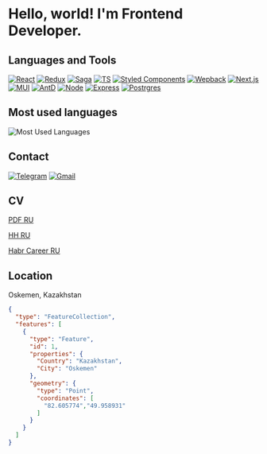 # Hello, world! I'm Frontend Developer.

## Languages and Tools

[![React](https://img.shields.io/badge/React-20232A?style=for-the-badge&logo=react&logoColor=61DAFB)](https://reactjs.org/)
[![Redux](https://img.shields.io/badge/Redux-593D88?style=for-the-badge&logo=redux&logoColor=white)](https://redux.js.org/)
[![Saga](https://img.shields.io/badge/Redux%20saga-86D46B?style=for-the-badge&logo=redux%20saga&logoColor=999999)](https://redux-saga.js.org/)
[![TS](https://img.shields.io/badge/TypeScript-007ACC?style=for-the-badge&logo=typescript&logoColor=white)](https://www.typescriptlang.org/)
[![Styled Components](https://img.shields.io/badge/styled--components-DB7093?style=for-the-badge&logo=styled-components&logoColor=white)](https://styled-components.com/)
[![Wepback](https://img.shields.io/badge/Webpack-8DD6F9?style=for-the-badge&logo=Webpack&logoColor=white)](https://webpack.js.org/)
[![Next.js](https://img.shields.io/badge/next.js-000000?style=for-the-badge&logo=nextdotjs&logoColor=white)](https://nextjs.org/)
[![MUI](https://img.shields.io/badge/Material%20UI-007FFF?style=for-the-badge&logo=mui&logoColor=white)](https://mui.com/)
[![AntD](https://img.shields.io/badge/Ant%20Design-1890FF?style=for-the-badge&logo=antdesign&logoColor=white)](https://ant.design/)
[![Node](https://img.shields.io/badge/Node.js-339933?style=for-the-badge&logo=nodedotjs&logoColor=white)](https://nodejs.org/)
[![Express](https://img.shields.io/badge/Express.js-000000?style=for-the-badge&logo=express&logoColor=white)](https://expressjs.com/)
[![Postrgres](https://img.shields.io/badge/PostgreSQL-316192?style=for-the-badge&logo=postgresql&logoColor=white)](https://www.postgresql.org/)

## Most used languages

![Most Used Languages](https://github-readme-stats.vercel.app/api/top-langs/?username=eone666&layout=compact&theme=codeSTACKr)

## Contact

[![Telegram](https://img.shields.io/badge/Telegram-2CA5E0?style=for-the-badge&logo=telegram&logoColor=white)](https://t.me/eone666)
[![Gmail](https://img.shields.io/badge/Gmail-D14836?style=for-the-badge&logo=gmail&logoColor=white)](mailto:eone.ukg@gmail.com)

## CV

[PDF RU](https://raw.githubusercontent.com/eone666/CV/main/CV.pdf)

[HH RU](https://hh.kz/resume/67ba7803ff0af37f680039ed1f66304e446c58)

[Habr Career RU](https://career.habr.com/eone666)


## Location

Oskemen, Kazakhstan

```geojson
{
  "type": "FeatureCollection",
  "features": [
    {
      "type": "Feature",
      "id": 1,
      "properties": {
        "Country": "Kazakhstan",
        "City": "Oskemen"
      },
      "geometry": {
        "type": "Point",
        "coordinates": [
          "82.605774","49.958931"
        ]
      }
    }
  ]
}
```


